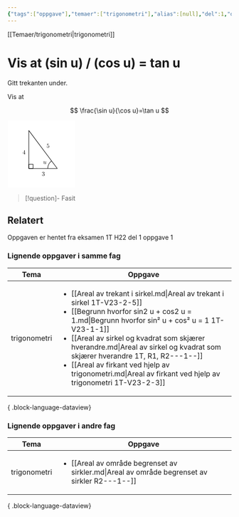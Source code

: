 ```yaml
---
{"tags":["oppgave"],"temaer":["trigonometri"],"alias":[null],"del":1,"oppgave":1,"fag":"1t","eksamen":"h22","dg-publish":true,"title":"Vis at (sin u) / (cos u) = tan u","date":"2023-05-31","modified":"2023-05-31","permalink":"/vis-at-sin-u-delt-pa-cos-u-er-tan-u/","dgPassFrontmatter":true}
---
```


[[Temaer/trigonometri\|trigonometri]] 

# Vis at (sin u) / (cos u) = tan u
Gitt trekanten under.

Vis at

$$
\frac{\sin u}{\cos u}=\tan u
$$

<?xml version="1.0" encoding="UTF-8"?>
<svg xmlns="http://www.w3.org/2000/svg" xmlns:xlink="http://www.w3.org/1999/xlink" width="114pt" height="114pt" viewBox="0 0 114 114" version="1.1">
<defs>
<g>
<symbol overflow="visible" id="glyph0-0">
<path style="stroke:none;" d=""/>
</symbol>
<symbol overflow="visible" id="glyph0-1">
<path style="stroke:none;" d="M 3.484375 -0.5625 C 3.59375 -0.15625 3.953125 0.109375 4.375 0.109375 C 4.71875 0.109375 4.953125 -0.125 5.109375 -0.4375 C 5.28125 -0.796875 5.40625 -1.40625 5.40625 -1.421875 C 5.40625 -1.53125 5.328125 -1.53125 5.296875 -1.53125 C 5.1875 -1.53125 5.1875 -1.484375 5.15625 -1.34375 C 5.015625 -0.78125 4.828125 -0.109375 4.40625 -0.109375 C 4.203125 -0.109375 4.09375 -0.234375 4.09375 -0.5625 C 4.09375 -0.78125 4.21875 -1.25 4.296875 -1.609375 L 4.578125 -2.6875 C 4.609375 -2.828125 4.703125 -3.203125 4.75 -3.359375 C 4.796875 -3.59375 4.890625 -3.96875 4.890625 -4.03125 C 4.890625 -4.203125 4.75 -4.296875 4.609375 -4.296875 C 4.5625 -4.296875 4.296875 -4.28125 4.21875 -3.953125 C 4.03125 -3.21875 3.59375 -1.46875 3.46875 -0.953125 C 3.453125 -0.90625 3.0625 -0.109375 2.328125 -0.109375 C 1.8125 -0.109375 1.71875 -0.5625 1.71875 -0.921875 C 1.71875 -1.484375 2 -2.265625 2.25 -2.953125 C 2.375 -3.265625 2.421875 -3.40625 2.421875 -3.59375 C 2.421875 -4.03125 2.109375 -4.40625 1.609375 -4.40625 C 0.65625 -4.40625 0.296875 -2.953125 0.296875 -2.875 C 0.296875 -2.765625 0.390625 -2.765625 0.40625 -2.765625 C 0.515625 -2.765625 0.515625 -2.796875 0.5625 -2.953125 C 0.8125 -3.8125 1.203125 -4.1875 1.578125 -4.1875 C 1.671875 -4.1875 1.828125 -4.171875 1.828125 -3.859375 C 1.828125 -3.625 1.71875 -3.328125 1.65625 -3.1875 C 1.28125 -2.1875 1.078125 -1.578125 1.078125 -1.09375 C 1.078125 -0.140625 1.765625 0.109375 2.296875 0.109375 C 2.953125 0.109375 3.3125 -0.34375 3.484375 -0.5625 Z M 3.484375 -0.5625 "/>
</symbol>
<symbol overflow="visible" id="glyph1-0">
<path style="stroke:none;" d=""/>
</symbol>
<symbol overflow="visible" id="glyph1-1">
<path style="stroke:none;" d="M 2.890625 -3.515625 C 3.703125 -3.78125 4.28125 -4.46875 4.28125 -5.265625 C 4.28125 -6.078125 3.40625 -6.640625 2.453125 -6.640625 C 1.453125 -6.640625 0.6875 -6.046875 0.6875 -5.28125 C 0.6875 -4.953125 0.90625 -4.765625 1.203125 -4.765625 C 1.5 -4.765625 1.703125 -4.984375 1.703125 -5.28125 C 1.703125 -5.765625 1.234375 -5.765625 1.09375 -5.765625 C 1.390625 -6.265625 2.046875 -6.390625 2.40625 -6.390625 C 2.828125 -6.390625 3.375 -6.171875 3.375 -5.28125 C 3.375 -5.15625 3.34375 -4.578125 3.09375 -4.140625 C 2.796875 -3.65625 2.453125 -3.625 2.203125 -3.625 C 2.125 -3.609375 1.890625 -3.59375 1.8125 -3.59375 C 1.734375 -3.578125 1.671875 -3.5625 1.671875 -3.46875 C 1.671875 -3.359375 1.734375 -3.359375 1.90625 -3.359375 L 2.34375 -3.359375 C 3.15625 -3.359375 3.53125 -2.6875 3.53125 -1.703125 C 3.53125 -0.34375 2.84375 -0.0625 2.40625 -0.0625 C 1.96875 -0.0625 1.21875 -0.234375 0.875 -0.8125 C 1.21875 -0.765625 1.53125 -0.984375 1.53125 -1.359375 C 1.53125 -1.71875 1.265625 -1.921875 0.984375 -1.921875 C 0.734375 -1.921875 0.421875 -1.78125 0.421875 -1.34375 C 0.421875 -0.4375 1.34375 0.21875 2.4375 0.21875 C 3.65625 0.21875 4.5625 -0.6875 4.5625 -1.703125 C 4.5625 -2.515625 3.921875 -3.296875 2.890625 -3.515625 Z M 2.890625 -3.515625 "/>
</symbol>
<symbol overflow="visible" id="glyph1-2">
<path style="stroke:none;" d="M 2.9375 -1.640625 L 2.9375 -0.78125 C 2.9375 -0.421875 2.90625 -0.3125 2.171875 -0.3125 L 1.96875 -0.3125 L 1.96875 0 C 2.375 -0.03125 2.890625 -0.03125 3.3125 -0.03125 C 3.734375 -0.03125 4.25 -0.03125 4.671875 0 L 4.671875 -0.3125 L 4.453125 -0.3125 C 3.71875 -0.3125 3.703125 -0.421875 3.703125 -0.78125 L 3.703125 -1.640625 L 4.6875 -1.640625 L 4.6875 -1.953125 L 3.703125 -1.953125 L 3.703125 -6.484375 C 3.703125 -6.6875 3.703125 -6.75 3.53125 -6.75 C 3.453125 -6.75 3.421875 -6.75 3.34375 -6.625 L 0.28125 -1.953125 L 0.28125 -1.640625 Z M 2.984375 -1.953125 L 0.5625 -1.953125 L 2.984375 -5.671875 Z M 2.984375 -1.953125 "/>
</symbol>
<symbol overflow="visible" id="glyph1-3">
<path style="stroke:none;" d="M 4.46875 -2 C 4.46875 -3.1875 3.65625 -4.1875 2.578125 -4.1875 C 2.109375 -4.1875 1.671875 -4.03125 1.3125 -3.671875 L 1.3125 -5.625 C 1.515625 -5.5625 1.84375 -5.5 2.15625 -5.5 C 3.390625 -5.5 4.09375 -6.40625 4.09375 -6.53125 C 4.09375 -6.59375 4.0625 -6.640625 3.984375 -6.640625 C 3.984375 -6.640625 3.953125 -6.640625 3.90625 -6.609375 C 3.703125 -6.515625 3.21875 -6.3125 2.546875 -6.3125 C 2.15625 -6.3125 1.6875 -6.390625 1.21875 -6.59375 C 1.140625 -6.625 1.125 -6.625 1.109375 -6.625 C 1 -6.625 1 -6.546875 1 -6.390625 L 1 -3.4375 C 1 -3.265625 1 -3.1875 1.140625 -3.1875 C 1.21875 -3.1875 1.234375 -3.203125 1.28125 -3.265625 C 1.390625 -3.421875 1.75 -3.96875 2.5625 -3.96875 C 3.078125 -3.96875 3.328125 -3.515625 3.40625 -3.328125 C 3.5625 -2.953125 3.59375 -2.578125 3.59375 -2.078125 C 3.59375 -1.71875 3.59375 -1.125 3.34375 -0.703125 C 3.109375 -0.3125 2.734375 -0.0625 2.28125 -0.0625 C 1.5625 -0.0625 0.984375 -0.59375 0.8125 -1.171875 C 0.84375 -1.171875 0.875 -1.15625 0.984375 -1.15625 C 1.3125 -1.15625 1.484375 -1.40625 1.484375 -1.640625 C 1.484375 -1.890625 1.3125 -2.140625 0.984375 -2.140625 C 0.84375 -2.140625 0.5 -2.0625 0.5 -1.609375 C 0.5 -0.75 1.1875 0.21875 2.296875 0.21875 C 3.453125 0.21875 4.46875 -0.734375 4.46875 -2 Z M 4.46875 -2 "/>
</symbol>
</g>
</defs>
<g id="surface3306">
<path style="fill-rule:evenodd;fill:rgb(100%,100%,100%);fill-opacity:1;stroke-width:1.2;stroke-linecap:butt;stroke-linejoin:round;stroke:rgb(100%,100%,100%);stroke-opacity:1;stroke-miterlimit:10;" d="M 29.289062 784.285156 L 29.289062 672.285156 L 141.289062 672.285156 L 141.289062 784.285156 Z M 29.289062 784.285156 " transform="matrix(1,0,0,-1,-28,785)"/>
<path style="fill:none;stroke-width:0.8;stroke-linecap:butt;stroke-linejoin:round;stroke:rgb(0%,0%,0%);stroke-opacity:1;stroke-miterlimit:10;" d="M 64 768 L 64 704 L 112 704 Z M 64 768 " transform="matrix(1,0,0,-1,-28,785)"/>
<path style="fill:none;stroke-width:0.8;stroke-linecap:butt;stroke-linejoin:round;stroke:rgb(0%,0%,0%);stroke-opacity:1;stroke-miterlimit:10;" d="M 96 704 C 96 708.9375 98.28125 713.597656 102.179688 716.628906 " transform="matrix(1,0,0,-1,-28,785)"/>
<g style="fill:rgb(0%,0%,0%);fill-opacity:1;">
  <use xlink:href="#glyph0-1" x="60.211373" y="73.28208"/>
</g>
<g style="fill:rgb(0%,0%,0%);fill-opacity:1;">
  <use xlink:href="#glyph1-1" x="58.002727" y="93.351058"/>
</g>
<g style="fill:rgb(0%,0%,0%);fill-opacity:1;">
  <use xlink:href="#glyph1-2" x="25.521971" y="56.896566"/>
</g>
<g style="fill:rgb(0%,0%,0%);fill-opacity:1;">
  <use xlink:href="#glyph1-3" x="65.940296" y="45.990986"/>
</g>
<path style="fill:none;stroke-width:0.8;stroke-linecap:butt;stroke-linejoin:round;stroke:rgb(0%,0%,0%);stroke-opacity:1;stroke-miterlimit:10;" d="M 64 704 L 64 711.175781 L 71.152344 711.175781 L 71.152344 704 Z M 64 704 " transform="matrix(1,0,0,-1,-28,785)"/>
</g>
</svg>


>[!question]- Fasit
>

## Relatert
<p><span>Oppgaven er hentet fra eksamen 1T H22 del 1 oppgave 1</span></p>

### Lignende oppgaver i samme fag
| Tema         | Oppgave                                                                                                                                                                                                                                                                                                                                                                                                                                               |
| ------------ | ----------------------------------------------------------------------------------------------------------------------------------------------------------------------------------------------------------------------------------------------------------------------------------------------------------------------------------------------------------------------------------------------------------------------------------------------------- |
| trigonometri | <ul><li>[[Areal av trekant i sirkel.md\\|Areal av trekant i sirkel 1T-V23-2-5]]</li><li>[[Begrunn hvorfor sin2 u + cos2 u = 1.md\\|Begrunn hvorfor sin² u + cos² u = 1 1T-V23-1-1]]</li><li>[[Areal av sirkel og kvadrat som skjærer hverandre.md\\|Areal av sirkel og kvadrat som skjærer hverandre 1T, R1, R2-\--1-\-]]</li><li>[[Areal av firkant ved hjelp av trigonometri.md\\|Areal av firkant ved hjelp av trigonometri 1T-V23-2-3]]</li></ul> |

{ .block-language-dataview}

### Lignende oppgaver i andre fag
| Tema         | Oppgave                                                                                                         |
| ------------ | --------------------------------------------------------------------------------------------------------------- |
| trigonometri | <ul><li>[[Areal av område begrenset av sirkler.md\\|Areal av område begrenset av sirkler R2-\--1-\-]]</li></ul> |

{ .block-language-dataview}
